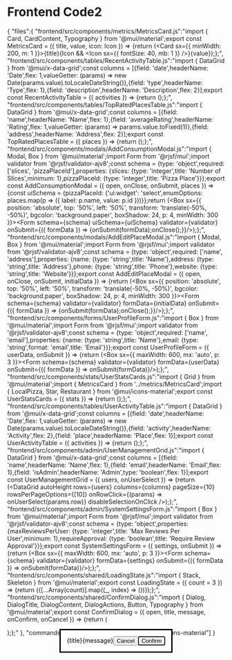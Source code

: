 # Frontend Code2

{
"files":{
"frontend/src/components/metrics/MetricsCard.js":"import { Card, CardContent, Typography } from '@mui/material';export const MetricsCard = ({ title, value, icon: Icon }) => {return (<Card sx={{ minWidth: 200, m: 1 }}><CardContent><Typography color='textSecondary' gutterBottom>{title}</Typography>{Icon && <Icon sx={{ fontSize: 40, mb: 1 }} />}<Typography variant='h4'>{value}</Typography></CardContent></Card>);};",
"frontend/src/components/tables/RecentActivityTable.js":"import { DataGrid } from '@mui/x-data-grid';const columns = [{field: 'date',headerName: 'Date',flex: 1,valueGetter: (params) => new Date(params.value).toLocaleDateString()},{field: 'type',headerName: 'Type',flex: 1},{field: 'description',headerName: 'Description',flex: 2}];export const RecentActivityTable = ({ activities }) => {return (<DataGrid autoHeight rows={activities} columns={columns} pageSize={5} rowsPerPageOptions={[5]} disableSelectionOnClick />);};",
"frontend/src/components/tables/TopRatedPlacesTable.js":"import { DataGrid } from '@mui/x-data-grid';const columns = [{field: 'name',headerName: 'Name',flex: 1},{field: 'averageRating',headerName: 'Rating',flex: 1,valueGetter: (params) => params.value.toFixed(1)},{field: 'address',headerName: 'Address',flex: 2}];export const TopRatedPlacesTable = ({ places }) => {return (<DataGrid autoHeight rows={places} columns={columns} pageSize={5} rowsPerPageOptions={[5]} disableSelectionOnClick />);};",
"frontend/src/components/modals/AddConsumptionModal.js":"import { Modal, Box } from '@mui/material';import Form from '@rjsf/mui';import validator from '@rjsf/validator-ajv8';const schema = {type: 'object',required: ['slices', 'pizzaPlaceId'],properties: {slices: {type: 'integer',title: 'Number of Slices',minimum: 1},pizzaPlaceId: {type: 'integer',title: 'Pizza Place'}}};export const AddConsumptionModal = ({ open, onClose, onSubmit, places }) => {const uiSchema = {pizzaPlaceId: {'ui:widget': 'select',enumOptions: places.map(p => ({ label: p.name, value: p.id }))}};return (<Modal open={open} onClose={onClose}><Box sx={{ position: 'absolute', top: '50%', left: '50%', transform: 'translate(-50%, -50%)', bgcolor: 'background.paper', boxShadow: 24, p: 4, minWidth: 300 }}><Form schema={schema} uiSchema={uiSchema} validator={validator} onSubmit={({ formData }) => {onSubmit(formData);onClose();}}/></Box></Modal>);};",
"frontend/src/components/modals/AddEditPlaceModal.js":"import { Modal, Box } from '@mui/material';import Form from '@rjsf/mui';import validator from '@rjsf/validator-ajv8';const schema = {type: 'object',required: ['name', 'address'],properties: {name: {type: 'string',title: 'Name'},address: {type: 'string',title: 'Address'},phone: {type: 'string',title: 'Phone'},website: {type: 'string',title: 'Website'}}};export const AddEditPlaceModal = ({ open, onClose, onSubmit, initialData }) => {return (<Modal open={open} onClose={onClose}><Box sx={{ position: 'absolute', top: '50%', left: '50%', transform: 'translate(-50%, -50%)', bgcolor: 'background.paper', boxShadow: 24, p: 4, minWidth: 300 }}><Form schema={schema} validator={validator} formData={initialData} onSubmit={({ formData }) => {onSubmit(formData);onClose();}}/></Box></Modal>);};",
"frontend/src/components/forms/UserProfileForm.js":"import { Box } from '@mui/material';import Form from '@rjsf/mui';import validator from '@rjsf/validator-ajv8';const schema = {type: 'object',required: ['name', 'email'],properties: {name: {type: 'string',title: 'Name'},email: {type: 'string',format: 'email',title: 'Email'}}};export const UserProfileForm = ({ userData, onSubmit }) => {return (<Box sx={{ maxWidth: 600, mx: 'auto', p: 3 }}><Form schema={schema} validator={validator} formData={userData} onSubmit={({ formData }) => onSubmit(formData)}/></Box>);};",
"frontend/src/components/stats/UserStatsCards.js":"import { Grid } from '@mui/material';import { MetricsCard } from '../metrics/MetricsCard';import { LocalPizza, Star, Restaurant } from '@mui/icons-material';export const UserStatsCards = ({ stats }) => {return (<Grid container spacing={2}><Grid item xs={12} sm={4}><MetricsCard title='Total Slices' value={stats.totalSlices} icon={LocalPizza}/></Grid><Grid item xs={12} sm={4}><MetricsCard title='Average Rating' value={stats.averageRating.toFixed(1)} icon={Star}/></Grid><Grid item xs={12} sm={4}><MetricsCard title='Places Visited' value={stats.placesVisited} icon={Restaurant}/></Grid></Grid>);};",
"frontend/src/components/tables/UserActivityTable.js":"import { DataGrid } from '@mui/x-data-grid';const columns = [{field: 'date',headerName: 'Date',flex: 1,valueGetter: (params) => new Date(params.value).toLocaleDateString()},{field: 'activity',headerName: 'Activity',flex: 2},{field: 'place',headerName: 'Place',flex: 1}];export const UserActivityTable = ({ activities }) => {return (<DataGrid autoHeight rows={activities} columns={columns} pageSize={5} rowsPerPageOptions={[5]} disableSelectionOnClick />);};",
"frontend/src/components/admin/UserManagementGrid.js":"import { DataGrid } from '@mui/x-data-grid';const columns = [{field: 'name',headerName: 'Name',flex: 1},{field: 'email',headerName: 'Email',flex: 1},{field: 'isAdmin',headerName: 'Admin',type: 'boolean',flex: 1}];export const UserManagementGrid = ({ users, onUserSelect }) => {return (<DataGrid autoHeight rows={users} columns={columns} pageSize={10} rowsPerPageOptions={[10]} onRowClick={(params) => onUserSelect(params.row)} disableSelectionOnClick />);};",
"frontend/src/components/admin/SystemSettingsForm.js":"import { Box } from '@mui/material';import Form from '@rjsf/mui';import validator from '@rjsf/validator-ajv8';const schema = {type: 'object',properties: {maxReviewsPerUser: {type: 'integer',title: 'Max Reviews Per User',minimum: 1},requireApproval: {type: 'boolean',title: 'Require Review Approval'}}};export const SystemSettingsForm = ({ settings, onSubmit }) => {return (<Box sx={{ maxWidth: 600, mx: 'auto', p: 3 }}><Form schema={schema} validator={validator} formData={settings} onSubmit={({ formData }) => onSubmit(formData)}/></Box>);};",
"frontend/src/components/shared/LoadingState.js":"import { Stack, Skeleton } from '@mui/material';export const LoadingState = ({ count = 3 }) => {return (<Stack spacing={1}>{[...Array(count)].map((_, index) => (<Skeleton key={index} variant='rectangular' height={60}/>))}</Stack>);};",
"frontend/src/components/shared/ConfirmDialog.js":"import { Dialog, DialogTitle, DialogContent, DialogActions, Button, Typography } from '@mui/material';export const ConfirmDialog = ({ open, title, message, onConfirm, onCancel }) => {return (<Dialog open={open} onClose={onCancel}><DialogTitle>{title}</DialogTitle><DialogContent><Typography>{message}</Typography></DialogContent><DialogActions><Button onClick={onCancel}>Cancel</Button><Button onClick={onConfirm} color='error' autoFocus>Confirm</Button></DialogActions></Dialog>);};"
},
"commands":["cd frontend && npm install @mui/icons-material"]
}
